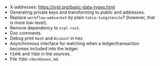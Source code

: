 - X-addresses: https://xrpl.org/basic-data-types.html
- Generating private keys and transforming to public and addresses.
- Replace `workflow-websocket` by plain `tokio-tungstenite`?
  (however, that is more low-level).
- Remove dependency to `xrpl-rust`.
- Doc comments.
- Debug print `Hash` and `Account` in hex.
- Asynchronous interface for watching when a ledger/transaction becomes
  included into the ledger.
- `FIXME` and `TODO` in the sources.
- File `TODO-checkboxes.md`.